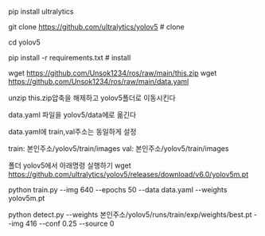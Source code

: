 pip install ultralytics


git clone https://github.com/ultralytics/yolov5  # clone


cd yolov5




pip install -r requirements.txt  # install

wget https://github.com/Unsok1234/ros/raw/main/this.zip
wget https://github.com/Unsok1234/ros/raw/main/data.yaml

unzip this.zip압축을 해제하고 yolov5폴더로 이동시킨다


data.yaml 파일을 yolov5/data에로 옮긴다

data.yaml에 train,val주소는 동일하게 설정

train: 본인주소/yolov5/train/images
val: 본인주소/yolov5/train/images



폴더 yolov5에서 아래명령 실행하기
wget https://github.com/ultralytics/yolov5/releases/download/v6.0/yolov5m.pt




python train.py --img 640 --epochs 50 --data data.yaml --weights yolov5m.pt



python detect.py --weights 본인주소/yolov5/runs/train/exp/weights/best.pt --img 416 --conf 0.25 --source 0

